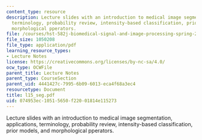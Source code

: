 ```yaml
---
content_type: resource
description: Lecture slides with an introduction to medical image segmentation, applications,
  terminology, probability review, intensity-based classification, prior models, and
  morphological pperators.
file: /courses/hst-582j-biomedical-signal-and-image-processing-spring-2007/074953ec10515650f22001814e115273_l15_seg.pdf
file_size: 1050208
file_type: application/pdf
learning_resource_types:
- Lecture Notes
license: https://creativecommons.org/licenses/by-nc-sa/4.0/
ocw_type: OCWFile
parent_title: Lecture Notes
parent_type: CourseSection
parent_uid: 4441427c-7995-6b09-6013-eca4f68a3ec4
resourcetype: Document
title: l15_seg.pdf
uid: 074953ec-1051-5650-f220-01814e115273
---
```

Lecture slides with an introduction to medical image segmentation, applications, terminology, probability review, intensity-based classification, prior models, and morphological pperators.